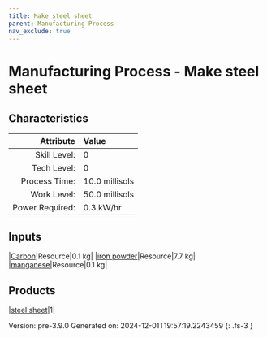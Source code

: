 ```yaml
---
title: Make steel sheet
parent: Manufacturing Process
nav_exclude: true
---
```

# Manufacturing Process - Make steel sheet


## Characteristics

| Attribute      | Value |
|--------:|:------|
|Skill Level:|0|
|Tech Level:|0|
|Process Time:|10.0 millisols|
|Work Level:|50.0 millisols|
|Power Required:|0.3 kW/hr|

## Inputs

|[Carbon](../resource/carbon.html)|Resource|0.1 kg|
|[iron powder](../resource/iron-powder.html)|Resource|7.7 kg|
|[manganese](../resource/manganese.html)|Resource|0.1 kg|

## Products

|[steel sheet](../part/steel-sheet.html)|1|


Version: pre-3.9.0 Generated on: 2024-12-01T19:57:19.2243459
{: .fs-3 }

